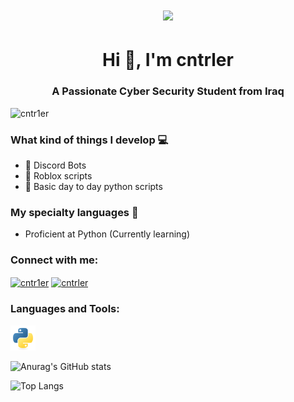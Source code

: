 <h1 align="center">
 <img src="https://i.pinimg.com/564x/71/46/3d/71463d390f5bcb67e42e4f181ec1e52c.jpg" />
</h1>

<h1 align="center">Hi 👋, I'm cntrler</h1>
<h3 align="center">A Passionate Cyber Security Student from Iraq</h3>

<p align="left"> <img src="https://komarev.com/ghpvc/?username=cntr1er&label=Profile%20views&color=0e75b6&style=flat" alt="cntr1er" /> </p>

### What kind of things I develop 💻
- 🤖 Discord Bots
- 📜 Roblox scripts
- 🐺 Basic day to day python scripts

### My specialty languages 🦾

- Proficient at Python (Currently learning)


<h3 align="left">Connect with me:</h3>
<p align="left">
<a href="https://instagram.com/cntr1er" target="blank"><img align="center" src="https://raw.githubusercontent.com/rahuldkjain/github-profile-readme-generator/master/src/images/icons/Social/instagram.svg" alt="cntr1er" height="30" width="40" /></a>
<a href="https://www.youtube.com/cntrler" target="blank"><img align="center" src="https://raw.githubusercontent.com/rahuldkjain/github-profile-readme-generator/master/src/images/icons/Social/youtube.svg" alt="cntrler" height="30" width="40" /></a>
</p>

<h3 align="left">Languages and Tools:</h3>
<p align="left"> <a href="https://www.python.org" target="_blank" rel="noreferrer"> <img src="https://raw.githubusercontent.com/devicons/devicon/master/icons/python/python-original.svg" alt="python" width="40" height="40"/> </a> </p>

![Anurag's GitHub stats](https://github-readme-stats.vercel.app/api?username=cntr1er&show_icons=true&theme=apprentice)

![Top Langs](https://github-readme-stats.vercel.app/api/top-langs/?username=cntr1er&size_weight=0.5&count_weight=0.5&theme=apprentice)


